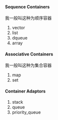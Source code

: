 #### Sequence Containers
我一般叫这种为顺序容器
1. vector
1. list
1. dqueue
1. array

#### Associative Containers
我一般叫这种为集合容器
1. map
1. set

#### Container Adaptors
1. stack
1. queue
1. priority_queue
